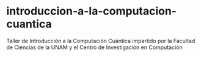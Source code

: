 # introduccion-a-la-computacion-cuantica
Taller de Introducción a la Computación Cuántica impartido por la Facultad de Ciencias de la UNAM y el Centro de Investigación en Computación
